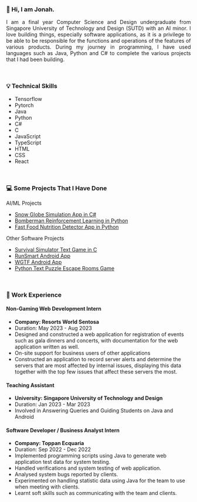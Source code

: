 ### 👋 Hi, I am Jonah. 

<p align="justify">
I am a final year Computer Science and Design undergraduate from Singapore University of Technology and Design (SUTD) with an AI minor. I love building things, especially software applications, as it is a privilege to be able to be responsible for the functions and operations of the features of various products. During my journey in programming, I have used languages such as Java, Python and C# to complete the various projects that I had been building. 
</p>

<br>

### 💡 Technical Skills
- Tensorflow
- Pytorch 
- Java
- Python
- C#
- C
- JavaScript
- TypeScript
- HTML
- CSS
- React

<br>

### 💻 Some Projects That I Have Done
AI/ML Projects
- [Snow Globe Simulation App in C#](https://github.com/J-onah/SnowGlobe_Project)
- [Bomberman Reinforcement Learning in Python](https://github.com/J-onah/Bomberman-Reinforcement-Learning)
- [Fast Food Nutrition Detector App in Python](https://github.com/J-onah/Fast-Food-Nutrition-Detection-Project)

Other Software Projects
- [Survival Simulator Text Game in C](https://github.com/J-onah/Survival-Simulator)
- [RunSmart Android App](https://github.com/J-onah/RunSmart)
- [WGTF Android App](https://github.com/J-onah/WGTF-Android-App)
- [Python Text Puzzle Escape Rooms Game](https://github.com/J-onah/Python-Text-Puzzle-Escape-Rooms)

<br>

### 💼 Work Experience
#### <b>Non-Gaming Web Development Intern</b>
  - <b>Company: Resorts World Sentosa</b>
  - Duration: May 2023 - Aug 2023
  - Designed and constructed a web application for registration of events such as gala dinners and concerts, with documentation for the web application written as well. 
  - On-site support for business users of other applications
  - Constructed an application to record server alerts and determine the servers that are most affected by internal issues, displaying this data together with the top few issues that affect these servers the most.

#### <b>Teaching Assistant</b>
  - <b>University: Singapore University of Technology and Design</b>
  - Duration: Jan 2023 - Mar 2023
  - Involved in Answering Queries and Guiding Students on Java and Android 

#### <b>Software Developer / Business Analyst Intern</b>
  - <b>Company: Toppan Ecquaria</b>
  - Duration: Sep 2022 - Dec 2022
  - Implemented programming scripts using Java to generate web application test data for system testing.
  - Handled verifications and system testing of web application.
  - Analysed system bugs reported by clients.
  - Experimented on handling statistic data using Java for the team to use when meeting with clients.
  - Learnt soft skills such as communicating with the team and clients.

<!--
**J-onah/J-onah** is a ✨ _special_ ✨ repository because its `README.md` (this file) appears on your GitHub profile.

Here are some ideas to get you started:

- 🔭 I’m currently working on ...
- 🌱 I’m currently learning ...
- 👯 I’m looking to collaborate on ...
- 🤔 I’m looking for help with ...
- 💬 Ask me about ...
- 📫 How to reach me: ...
- 😄 Pronouns: ...
- ⚡ Fun fact: ...
-->
